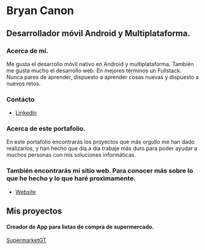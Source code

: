 # Bryan Canon
## Desarrollador móvil Android y Multiplataforma.

### Acerca de mí.
Me gusta el desarrollo móvil nativo en Android y multiplataforma. También me gusta mucho el desarrollo web. En mejores términos un Fullstack. Nunca pares de aprender, dispuesto a aprender cosas nuevas y dispuesto a nuevos retos.

### Contácto

* [Linkedin](https://www.linkedin.com/in/bcanonse/)

### Acerca de este portafolio.

En este portafolio encontrarás los proyectos que más orgullo me han dado realizarlos, y han hecho que día a día trabaje más duro para poder ayudar a muchos personas con mis soluciones informáticas.

### También encontrarás mi sitio web. Para conocer más sobre lo que he hecho y lo que haré proximamente.
* [Website](https://bcanonse.netlify.app/)

## Mis proyectos
#### Creador de App para listas de compra de supermercado.
[SupermarketGT](https://play.google.com/store/apps/details?id=gt.com.supergtapp&hl=es)


